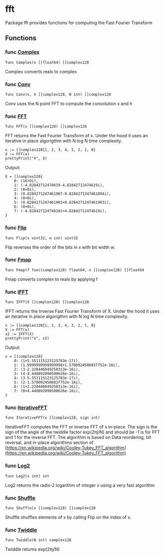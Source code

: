 # fft

Package fft provides functions for computing the Fast Fourier Transform

## Functions

### func [Complex](/util.go#L41)

`func Complex(x []float64) []complex128`

Complex converts reals to complex

### func [Conv](/util.go#L15)

`func Conv(x, h []complex128, N int) []complex128`

Conv uses the N point FFT to compute the convolution x and h

### func [FFT](/fft.go#L72)

`func FFT(x []complex128) []complex128`

FFT returns the Fast Fourier Transform of x. Under the hood it uses an
iterative in place algorigthm with N log N time complexity.

```golang
x := []complex128{1, 2, 3, 4, 3, 2, 1, 0}
X := FFT(x)
prettyPrint("X", X)
```

 Output:

```
X = []complex128{
    0: (16+0i),
    1: (-4.82842712474619-4.82842712474619i),
    2: (0+0i),
    3: (0.8284271247461907-0.8284271247461894i),
    4: (0+0i),
    5: (0.8284271247461901+0.8284271247461903i),
    6: (0+0i),
    7: (-4.828427124746191+4.82842712474619i),
}
```

### func [Flip](/fft.go#L16)

`func Flip(x uint32, w int) uint32`

Flip reverses the order of the bits in x with bit width w.

### func [Fmap](/util.go#L50)

`func Fmap(f func(complex128) float64, x []complex128) []float64`

Fmap converts complex to reals by applying f

### func [IFFT](/fft.go#L80)

`func IFFT(X []complex128) []complex128`

IFFT returns the Inverse Fast Fourier Transform of X. Under the hood it
uses an iterative in place algorigthm with N log N time complexity.

```golang
x := []complex128{1, 2, 3, 4, 3, 2, 1, 0}
X := FFT(x)
x2 := IFFT(X)
prettyPrint("x", x2)
```

 Output:

```
x = []complex128{
    0: (1+5.551115123125783e-17i),
    1: (1.9999999999999998+1.5700924586837752e-16i),
    2: (3-2.220446049250313e-16i),
    3: (4-4.440892098500626e-16i),
    4: (3-5.551115123125783e-17i),
    5: (2-1.5700924586837752e-16i),
    6: (1+2.220446049250313e-16i),
    7: (0+4.440892098500626e-16i),
}
```

### func [IterativeFFT](/fft.go#L42)

`func IterativeFFT(x []complex128, sign int)`

IterativeFFT computes the FFT or inverse FFT of x in-place.
The sign is the sign of the angle of the twiddle factor exp(2πj/N) and
should be -1 is for FFT and 1 for the inverse FFT.
The algorithm is based on Data reordering, bit reversal, and in-place
algorithms section of
[https://en.wikipedia.org/wiki/Cooley-Tukey_FFT_algorithm](https://en.wikipedia.org/wiki/Cooley-Tukey_FFT_algorithm)

### func [Log2](/util.go#L5)

`func Log2(x int) int`

Log2 returns the radix-2 logarithm of integer x using a very fast algorithm

### func [Shuffle](/fft.go#L26)

`func Shuffle(x []complex128) []complex128`

Shuffle shuffles elements of x by calling Flip on the index of x.

### func [Twiddle](/fft.go#L10)

`func Twiddle(N int) complex128`

Twiddle returns exp(2πj/N)
